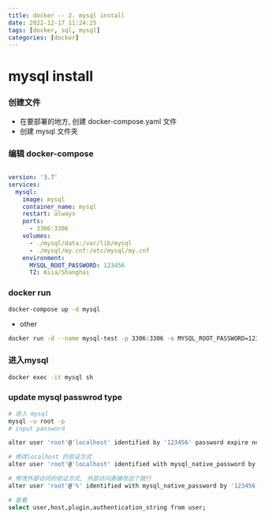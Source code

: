 ```yaml
---
title: docker -- 2. mysql install
date: 2022-12-17 11:24:25
tags: [docker, sql, mysql]
categories: [docker]
---
```


# mysql install

### 创建文件
- 在要部署的地方, 创建 docker-compose.yaml 文件
- 创建 mysql 文件夹



### 编辑 docker-compose
```yaml

version: '3.7'
services:
  mysql:
    image: mysql
    container_name: mysql
    restart: always
    ports:
      - 3306:3306   
    volumes:
      - ./mysql/data:/var/lib/mysql
      - ./mysql/my.cnf:/etc/mysql/my.cnf
    environment:
      MYSQL_ROOT_PASSWORD: 123456
      TZ: Asia/Shanghai

```

### docker run
```sh
docker-compose up -d mysql
```
- other
```sh
docker run -d --name mysql-test -p 3306:3306 -e MYSQL_ROOT_PASSWORD=123456 mysql
```

### 进入mysql
```sh
docker exec -it mysql sh
```

### update mysql passwrod type
```sh
# 进入 mysql
mysql -u root -p
# input password

alter user 'root'@'localhost' identified by '123456' password expire never;

# 修改localhost 的验证方式
alter user 'root'@'localhost' identified with mysql_native_password by '123456';

# 修改外部访问的验证方式, 外部访问直接改这个就行
alter user 'root'@'%' identified with mysql_native_password by '123456';

# 查看
select user,host,plugin,authentication_string from user;

```




